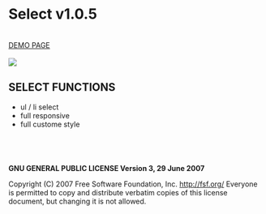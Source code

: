 # Select v1.0.5

<br />
<a href="https://zsoltkiraly.com/developments/select/" target="_blank">DEMO PAGE</a><br /><br />

<img src="http://zsoltkiraly.com/developments/_images/select-001.jpg">

## SELECT FUNCTIONS

- ul / li select
- full responsive
- full custome style

#
<br />

<b>GNU GENERAL PUBLIC LICENSE Version 3, 29 June 2007</b>

Copyright (C) 2007 Free Software Foundation, Inc. <http://fsf.org/>
Everyone is permitted to copy and distribute verbatim copies of this license document, but changing it is not allowed.
